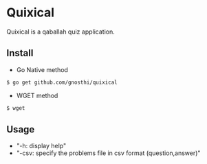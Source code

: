 # Quixical


Quixical is a qaballah quiz application.

## Install

- Go Native method
```bash
$ go get github.com/gnosthi/quixical
```
- WGET method
```bash
$ wget
```

## Usage
- "-h: display help"
- "-csv: specify the problems file in csv format (question,answer)"